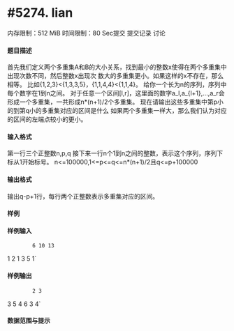 
# #5274. lian
内存限制：512 MiB 时间限制：80 Sec提交 提交记录 讨论
#### 题目描述
首先我们定义两个多重集A和B的大小关系，找到最小的整数x使得在两个多重集中出现次数不同，然后整数x出现次
数大的多重集更小。如果这样的x不存在，那么相等。
比如{1,2,3}<{1,3,3,5}，{1,1,4,4}<{1,1,4}。
给你一个长为n的序列，序列中每个数字在1到n之间。
对于任意一个区间[l,r]，这里面的数字a_l,a_{l+1},…,a_r会形成一个多重集，一共形成n*(n+1)/2个多重集。
现在请输出这些多重集中第p小的到第q小的多重集对应的区间是什么
如果两个多重集一样大，那么我们认为对应的区间的左端点较小的更小。

#### 输入格式
第一行三个正整数n,p,q
接下来一行n个1到n之间的整数，表示这个序列，序列下标从1开始标号。
n<=100000,1<=p<=q<=n*(n+1)/2且q<=p+100000

#### 输出格式
输出q-p+1行，每行两个正整数表示多重集对应的区间。

#### 样例

#### 样例输入

			6 10 13
1 2 1 3 5 1`
#### 样例输出

			2 3
3 5
4 6
3 4`
#### 数据范围与提示

